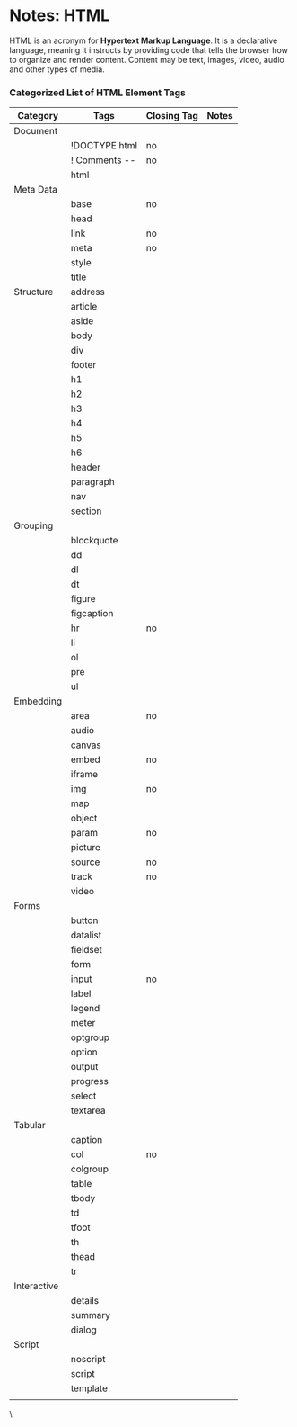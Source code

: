 # Notes: HTML

HTML is an acronym for **Hypertext Markup Language**. It is a declarative language, meaning it instructs by providing code that tells the browser how to organize and render content. Content may be text, images, video, audio and other types of media.





### Categorized List of HTML Element Tags

| Category    | Tags          | Closing Tag | Notes |
| ----------- | ------------- | ----------- | ----- |
| Document    |               |             |       |
|             | !DOCTYPE html | no          |       |
|             | ! Comments -- | no          |       |
|             | html          |             |       |
| Meta Data   |               |             |       |
|             | base          | no          |       |
|             | head          |             |       |
|             | link          | no          |       |
|             | meta          | no          |       |
|             | style         |             |       |
|             | title         |             |       |
| Structure   | address       |             |       |
|             | article       |             |       |
|             | aside         |             |       |
|             | body          |             |       |
|             | div           |             |       |
|             | footer        |             |       |
|             | h1            |             |       |
|             | h2            |             |       |
|             | h3            |             |       |
|             | h4            |             |       |
|             | h5            |             |       |
|             | h6            |             |       |
|             | header        |             |       |
|             | paragraph     |             |       |
|             | nav           |             |       |
|             | section       |             |       |
| Grouping    |               |             |       |
|             | blockquote    |             |       |
|             | dd            |             |       |
|             | dl            |             |       |
|             | dt            |             |       |
|             | figure        |             |       |
|             | figcaption    |             |       |
|             | hr            | no          |       |
|             | li            |             |       |
|             | ol            |             |       |
|             | pre           |             |       |
|             | ul            |             |       |
| Embedding   |               |             |       |
|             | area          | no          |       |
|             | audio         |             |       |
|             | canvas        |             |       |
|             | embed         | no          |       |
|             | iframe        |             |       |
|             | img           | no          |       |
|             | map           |             |       |
|             | object        |             |       |
|             | param         | no          |       |
|             | picture       |             |       |
|             | source        | no          |       |
|             | track         | no          |       |
|             | video         |             |       |
| Forms       |               |             |       |
|             | button        |             |       |
|             | datalist      |             |       |
|             | fieldset      |             |       |
|             | form          |             |       |
|             | input         | no          |       |
|             | label         |             |       |
|             | legend        |             |       |
|             | meter         |             |       |
|             | optgroup      |             |       |
|             | option        |             |       |
|             | output        |             |       |
|             | progress      |             |       |
|             | select        |             |       |
|             | textarea      |             |       |
| Tabular     |               |             |       |
|             | caption       |             |       |
|             | col           | no          |       |
|             | colgroup      |             |       |
|             | table         |             |       |
|             | tbody         |             |       |
|             | td            |             |       |
|             | tfoot         |             |       |
|             | th            |             |       |
|             | thead         |             |       |
|             | tr            |             |       |
| Interactive |               |             |       |
|             | details       |             |       |
|             | summary       |             |       |
|             | dialog        |             |       |
| Script      |               |             |       |
|             | noscript      |             |       |
|             | script        |             |       |
|             | template      |             |       |
|             |               |             |       |

\
